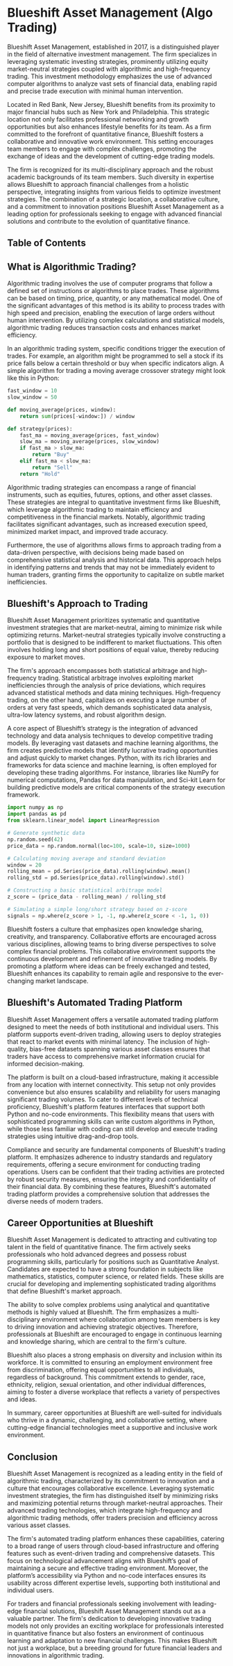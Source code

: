 # Blueshift Asset Management (Algo Trading)



Blueshift Asset Management, established in 2017, is a distinguished player in the field of alternative investment management. The firm specializes in leveraging systematic investing strategies, prominently utilizing equity market-neutral strategies coupled with algorithmic and high-frequency trading. This investment methodology emphasizes the use of advanced computer algorithms to analyze vast sets of financial data, enabling rapid and precise trade execution with minimal human intervention. 

Located in Red Bank, New Jersey, Blueshift benefits from its proximity to major financial hubs such as New York and Philadelphia. This strategic location not only facilitates professional networking and growth opportunities but also enhances lifestyle benefits for its team. As a firm committed to the forefront of quantitative finance, Blueshift fosters a collaborative and innovative work environment. This setting encourages team members to engage with complex challenges, promoting the exchange of ideas and the development of cutting-edge trading models.

The firm is recognized for its multi-disciplinary approach and the robust academic backgrounds of its team members. Such diversity in expertise allows Blueshift to approach financial challenges from a holistic perspective, integrating insights from various fields to optimize investment strategies. The combination of a strategic location, a collaborative culture, and a commitment to innovation positions Blueshift Asset Management as a leading option for professionals seeking to engage with advanced financial solutions and contribute to the evolution of quantitative finance.


## Table of Contents

## What is Algorithmic Trading?

Algorithmic trading involves the use of computer programs that follow a defined set of instructions or algorithms to place trades. These algorithms can be based on timing, price, quantity, or any mathematical model. One of the significant advantages of this method is its ability to process trades with high speed and precision, enabling the execution of large orders without human intervention. By utilizing complex calculations and statistical models, algorithmic trading reduces transaction costs and enhances market efficiency.

In an algorithmic trading system, specific conditions trigger the execution of trades. For example, an algorithm might be programmed to sell a stock if its price falls below a certain threshold or buy when specific indicators align. A simple algorithm for trading a moving average crossover strategy might look like this in Python:

```python
fast_window = 10
slow_window = 50

def moving_average(prices, window):
    return sum(prices[-window:]) / window

def strategy(prices):
    fast_ma = moving_average(prices, fast_window)
    slow_ma = moving_average(prices, slow_window)
    if fast_ma > slow_ma:
        return "Buy"
    elif fast_ma < slow_ma:
        return "Sell"
    return "Hold"
```

Algorithmic trading strategies can encompass a range of financial instruments, such as equities, futures, options, and other asset classes. These strategies are integral to quantitative investment firms like Blueshift, which leverage algorithmic trading to maintain efficiency and competitiveness in the financial markets. Notably, algorithmic trading facilitates significant advantages, such as increased execution speed, minimized market impact, and improved trade accuracy.

Furthermore, the use of algorithms allows firms to approach trading from a data-driven perspective, with decisions being made based on comprehensive statistical analysis and historical data. This approach helps in identifying patterns and trends that may not be immediately evident to human traders, granting firms the opportunity to capitalize on subtle market inefficiencies.


## Blueshift's Approach to Trading

Blueshift Asset Management prioritizes systematic and quantitative investment strategies that are market-neutral, aiming to minimize risk while optimizing returns. Market-neutral strategies typically involve constructing a portfolio that is designed to be indifferent to market fluctuations. This often involves holding long and short positions of equal value, thereby reducing exposure to market moves.

The firm's approach encompasses both statistical arbitrage and high-frequency trading. Statistical arbitrage involves exploiting market inefficiencies through the analysis of price deviations, which requires advanced statistical methods and data mining techniques. High-frequency trading, on the other hand, capitalizes on executing a large number of orders at very fast speeds, which demands sophisticated data analysis, ultra-low latency systems, and robust algorithm design.

A core aspect of Blueshift’s strategy is the integration of advanced technology and data analysis techniques to develop competitive trading models. By leveraging vast datasets and machine learning algorithms, the firm creates predictive models that identify lucrative trading opportunities and adjust quickly to market changes. Python, with its rich libraries and frameworks for data science and machine learning, is often employed for developing these trading algorithms. For instance, libraries like NumPy for numerical computations, Pandas for data manipulation, and Sci-kit Learn for building predictive models are critical components of the strategy execution framework.

```python
import numpy as np
import pandas as pd
from sklearn.linear_model import LinearRegression

# Generate synthetic data
np.random.seed(42)
price_data = np.random.normal(loc=100, scale=10, size=1000)

# Calculating moving average and standard deviation
window = 20
rolling_mean = pd.Series(price_data).rolling(window).mean()
rolling_std = pd.Series(price_data).rolling(window).std()

# Constructing a basic statistical arbitrage model
z_score = (price_data - rolling_mean) / rolling_std

# Simulating a simple long/short strategy based on z-score
signals = np.where(z_score > 1, -1, np.where(z_score < -1, 1, 0))
```

Blueshift fosters a culture that emphasizes open knowledge sharing, creativity, and transparency. Collaborative efforts are encouraged across various disciplines, allowing teams to bring diverse perspectives to solve complex financial problems. This collaborative environment supports the continuous development and refinement of innovative trading models. By promoting a platform where ideas can be freely exchanged and tested, Blueshift enhances its capability to remain agile and responsive to the ever-changing market landscape.


## Blueshift's Automated Trading Platform

Blueshift Asset Management offers a versatile automated trading platform designed to meet the needs of both institutional and individual users. This platform supports event-driven trading, allowing users to deploy strategies that react to market events with minimal latency. The inclusion of high-quality, bias-free datasets spanning various asset classes ensures that traders have access to comprehensive market information crucial for informed decision-making.

The platform is built on a cloud-based infrastructure, making it accessible from any location with internet connectivity. This setup not only provides convenience but also ensures scalability and reliability for users managing significant trading volumes. To cater to different levels of technical proficiency, Blueshift's platform features interfaces that support both Python and no-code environments. This flexibility means that users with sophisticated programming skills can write custom algorithms in Python, while those less familiar with coding can still develop and execute trading strategies using intuitive drag-and-drop tools.

Compliance and security are fundamental components of Blueshift's trading platform. It emphasizes adherence to industry standards and regulatory requirements, offering a secure environment for conducting trading operations. Users can be confident that their trading activities are protected by robust security measures, ensuring the integrity and confidentiality of their financial data. By combining these features, Blueshift's automated trading platform provides a comprehensive solution that addresses the diverse needs of modern traders.


## Career Opportunities at Blueshift

Blueshift Asset Management is dedicated to attracting and cultivating top talent in the field of quantitative finance. The firm actively seeks professionals who hold advanced degrees and possess robust programming skills, particularly for positions such as Quantitative Analyst. Candidates are expected to have a strong foundation in subjects like mathematics, statistics, computer science, or related fields. These skills are crucial for developing and implementing sophisticated trading algorithms that define Blueshift's market approach.

The ability to solve complex problems using analytical and quantitative methods is highly valued at Blueshift. The firm emphasizes a multi-disciplinary environment where collaboration among team members is key to driving innovation and achieving strategic objectives. Therefore, professionals at Blueshift are encouraged to engage in continuous learning and knowledge sharing, which are central to the firm's culture.

Blueshift also places a strong emphasis on diversity and inclusion within its workforce. It is committed to ensuring an employment environment free from discrimination, offering equal opportunities to all individuals, regardless of background. This commitment extends to gender, race, ethnicity, religion, sexual orientation, and other individual differences, aiming to foster a diverse workplace that reflects a variety of perspectives and ideas.

In summary, career opportunities at Blueshift are well-suited for individuals who thrive in a dynamic, challenging, and collaborative setting, where cutting-edge financial technologies meet a supportive and inclusive work environment.


## Conclusion

Blueshift Asset Management is recognized as a leading entity in the field of algorithmic trading, characterized by its commitment to innovation and a culture that encourages collaborative excellence. Leveraging systematic investment strategies, the firm has distinguished itself by minimizing risks and maximizing potential returns through market-neutral approaches. Their advanced trading technologies, which integrate high-frequency and algorithmic trading methods, offer traders precision and efficiency across various asset classes.

The firm's automated trading platform enhances these capabilities, catering to a broad range of users through cloud-based infrastructure and offering features such as event-driven trading and comprehensive datasets. This focus on technological advancement aligns with Blueshift’s goal of maintaining a secure and effective trading environment. Moreover, the platform’s accessibility via Python and no-code interfaces ensures its usability across different expertise levels, supporting both institutional and individual users.

For traders and financial professionals seeking involvement with leading-edge financial solutions, Blueshift Asset Management stands out as a valuable partner. The firm's dedication to developing innovative trading models not only provides an exciting workplace for professionals interested in quantitative finance but also fosters an environment of continuous learning and adaptation to new financial challenges. This makes Blueshift not just a workplace, but a breeding ground for future financial leaders and innovations in algorithmic trading.


